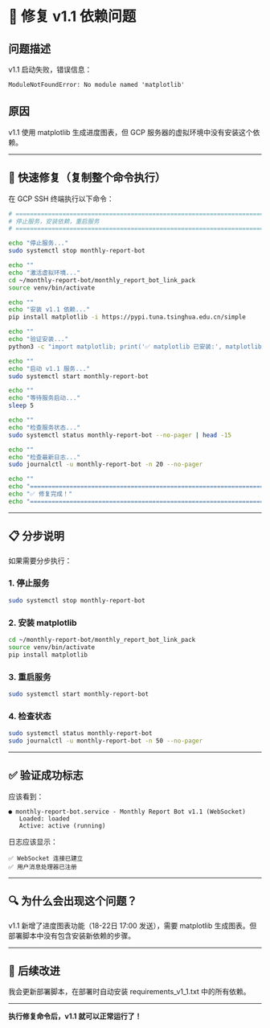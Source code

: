# 🔧 修复 v1.1 依赖问题

## 问题描述

v1.1 启动失败，错误信息：
```
ModuleNotFoundError: No module named 'matplotlib'
```

## 原因

v1.1 使用 matplotlib 生成进度图表，但 GCP 服务器的虚拟环境中没有安装这个依赖。

---

## 🚀 快速修复（复制整个命令执行）

在 GCP SSH 终端执行以下命令：

```bash
# ============================================================================
# 停止服务，安装依赖，重启服务
# ============================================================================

echo "停止服务..."
sudo systemctl stop monthly-report-bot

echo ""
echo "激活虚拟环境..."
cd ~/monthly-report-bot/monthly_report_bot_link_pack
source venv/bin/activate

echo ""
echo "安装 v1.1 依赖..."
pip install matplotlib -i https://pypi.tuna.tsinghua.edu.cn/simple

echo ""
echo "验证安装..."
python3 -c "import matplotlib; print('✅ matplotlib 已安装:', matplotlib.__version__)"

echo ""
echo "启动 v1.1 服务..."
sudo systemctl start monthly-report-bot

echo ""
echo "等待服务启动..."
sleep 5

echo ""
echo "检查服务状态..."
sudo systemctl status monthly-report-bot --no-pager | head -15

echo ""
echo "检查最新日志..."
sudo journalctl -u monthly-report-bot -n 20 --no-pager

echo ""
echo "========================================================================"
echo "✅ 修复完成！"
echo "========================================================================"
```

---

## 📋 分步说明

如果需要分步执行：

### 1. 停止服务
```bash
sudo systemctl stop monthly-report-bot
```

### 2. 安装 matplotlib
```bash
cd ~/monthly-report-bot/monthly_report_bot_link_pack
source venv/bin/activate
pip install matplotlib
```

### 3. 重启服务
```bash
sudo systemctl start monthly-report-bot
```

### 4. 检查状态
```bash
sudo systemctl status monthly-report-bot
sudo journalctl -u monthly-report-bot -n 50 --no-pager
```

---

## ✅ 验证成功标志

应该看到：
```
● monthly-report-bot.service - Monthly Report Bot v1.1 (WebSocket)
   Loaded: loaded
   Active: active (running)
```

日志应该显示：
```
✅ WebSocket 连接已建立
✅ 用户消息处理器已注册
```

---

## 🔍 为什么会出现这个问题？

v1.1 新增了进度图表功能（18-22日 17:00 发送），需要 matplotlib 生成图表。但部署脚本中没有包含安装新依赖的步骤。

---

## 📝 后续改进

我会更新部署脚本，在部署时自动安装 requirements_v1_1.txt 中的所有依赖。

---

**执行修复命令后，v1.1 就可以正常运行了！**
